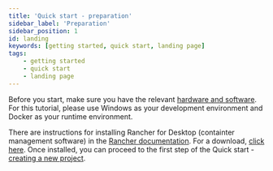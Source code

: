 ```yaml
---
title: 'Quick start - preparation'
sidebar_label: 'Preparation'
sidebar_position: 1
id: landing
keywords: [getting started, quick start, landing page]
tags:
    - getting started
    - quick start
    - landing page
---
```


Before you start, make sure you have the relevant [hardware and software](./00_hardware-and-software.md).
For this tutorial, please use Windows as your development environment and Docker as your runtime environment.

There are instructions for installing Rancher for Desktop  (containter management software) in the [Rancher documentation](https://docs.rancherdesktop.io/). For a download, [click here](https://rancherdesktop.io/). Once installed, you can proceed to the first step of the Quick start - [creating a new project](./02_create-a-new-project.md). 